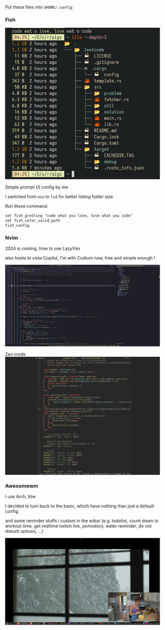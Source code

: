 Put these files into `$HOME/.config`

### Fish

![Fish shell](./.pics/fish4.png)

Simple prompt UI config by me

I switched from `exa` to `lsd` for better listing folder size

Run these command:

```
set fish_gretting "code what you love, love what you code"
set fish_color_valid_path
fish_config
```

### Nvim

2024 is coming, time to use LazyVim

also _hasta la vista_ Copilot, I'm with Codium now, free and simple enough !

![Nvim terminal](./.pics/lazyvim3.png)

Zen mode
![Nvim terminal](./.pics/lazyvim5.png)

### Awesomewm

I use Arch, btw

I decided to turn back to the basic, which have nothing than just a default config.

and some reminder stuffs i custom in the wibar (e.g. todolist, count down to workout time, get realtime twitch live, pomodoro, water reminder, do not disturb options, ...)

![Keep it basic](./.pics/aw9.png)
